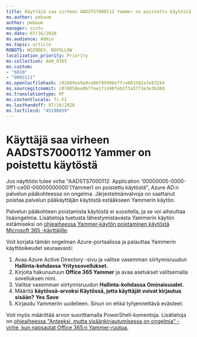 ```yaml
---
title: Käyttäjä saa virheen AADSTS7000112 Yammer on poistettu käytöstä
ms.author: pebaum
author: pebaum
manager: scotv
ms.date: 07/16/2020
ms.audience: Admin
ms.topic: article
ROBOTS: NOINDEX, NOFOLLOW
localization_priority: Priority
ms.collection: Adm_O365
ms.custom:
- "6010"
- "9003111"
ms.openlocfilehash: c92b09ee9a9ca06f85906e7fce601582a7e83244
ms.sourcegitcommit: c078058ee0b77ee1f1496feb2f3a5773e3e3b30d
ms.translationtype: MT
ms.contentlocale: fi-FI
ms.lasthandoff: 07/16/2020
ms.locfileid: "45198059"
---
```

# <a name="user-receives-error-aadsts7000112-yammer-is-disabled"></a>Käyttäjä saa virheen AADSTS7000112 Yammer on poistettu käytöstä

Jos näyttöön tulee virhe "AADSTS7000112: Application '00000005-0000-0ff1-ce00-00000000000'(Yammer) on poistettu käytöstä", Azure AD:n palvelun pääkohteessa on ongelma. Järjestelmänvalvoja on saattanut poistaa palvelun pääkäyttäjän käytöstä estääkseen Yammerin käytön.

Palvelun pääkohteen poistamista käytöstä ei suositella, ja se voi aiheuttaa lisäongelmia. Lisätietoja tuetusta lähestymistavasta Yammerin käytön estämiseksi on [ohjeaiheessa Yammer-käytön poistaminen käytöstä Microsoft 365 -käyttäjille](https://docs.microsoft.com/yammer/manage-yammer-users/turn-off-user-access).  

Voit korjata tämän ongelman Azure-portaalissa ja palauttaa Yammerin käyttöoikeudet seuraavasti:

1.  Avaa Azure Active Directory -sivu ja valitse vasemman siirtymisruudun **Hallinta-kohdassa** **Yrityssovellukset.**
3.  Kirjoita hakuruutuun **Office 365 Yammer** ja avaa asetukset valitsemalla sovelluksen nimi.
4.  Valitse vasemman siirtymisruudun **Hallinta-kohdassa** **Ominaisuudet.**
5.  Määritä **käytössä-arvoksi Käytössä, jotta käyttäjät voivat kirjautua sisään?** **Yes** **Save**
6.  Kirjaudu Yammeriin uudelleen. Sinun on ehkä tyhjennettävä evästeet.

Voit myös määrittää arvon suorittamalla PowerShell-komentoja. Lisätietoja on [ohjeaiheessa "Anteeksi, mutta sisäänkirjautumisessa on ongelmia" -virhe, kun napsautat Office 365:n Yammer-ruutua.](https://docs.microsoft.com/yammer/troubleshoot-problems/error-when-click-the-yammer-tile-in-office-365) 